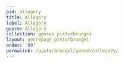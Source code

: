 ```yaml
---
pid: allegory
title: Allegory
label: Allegory
genre: Allegory
collection: genres_pieterbruegel
layout: genrepage_pieterbruegel
order: '00'
permalink: /pieterbruegel/genres/allegory/
---
```


